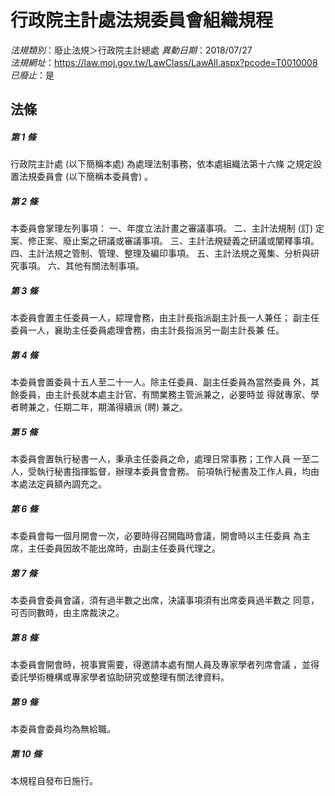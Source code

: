 # 行政院主計處法規委員會組織規程

*法規類別*：廢止法規＞行政院主計總處
*異動日期*：2018/07/27  
*法規網址*：https://law.moj.gov.tw/LawClass/LawAll.aspx?pcode=T0010008
*已廢止*：是


## 法條
##### 第 1 條
行政院主計處 (以下簡稱本處) 為處理法制事務，依本處組織法第十六條
之規定設置法規委員會 (以下簡稱本委員會) 。

##### 第 2 條
本委員會掌理左列事項：
一、年度立法計畫之審議事項。
二、主計法規制 (訂) 定案、修正案、廢止案之研議或審議事項。
三、主計法規疑義之研議或闡釋事項。
四、主計法規之管制、管理、整理及編印事項。
五、主計法規之蒐集、分析與研究事項。
六、其他有關法制事項。


##### 第 3 條
本委員會置主任委員一人，綜理會務，由主計長指派副主計長一人兼任；
副主任委員一人，襄助主任委員處理會務，由主計長指派另一副主計長兼
任。

##### 第 4 條
本委員會置委員十五人至二十一人。除主任委員、副主任委員為當然委員
外，其餘委員，由主計長就本處主計官、有關業務主管派兼之，必要時並
得就專家、學者聘兼之，任期二年，期滿得續派 (聘) 兼之。

##### 第 5 條
本委員會置執行秘書一人，秉承主任委員之命，處理日常事務；工作人員
一至二人，受執行秘書指揮監督，辦理本委員會會務。
前項執行秘書及工作人員，均由本處法定員額內調充之。

##### 第 6 條
本委員會每一個月開會一次，必要時得召開臨時會議，開會時以主任委員
為主席，主任委員因故不能出席時，由副主任委員代理之。

##### 第 7 條
本委員會委員會議，須有過半數之出席，決議事項須有出席委員過半數之
同意，可否同數時，由主席裁決之。

##### 第 8 條
本委員會開會時，視事實需要，得邀請本處有關人員及專家學者列席會議
，並得委託學術機構或專家學者協助研究或整理有關法律資料。

##### 第 9 條
本委員會委員均為無給職。

##### 第 10 條
本規程自發布日施行。


